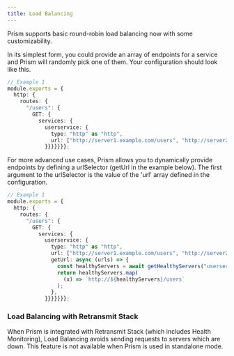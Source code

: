 ```yaml
---
title: Load Balancing
---
```


Prism supports basic round-robin load balancing now with some customizability.

In its simplest form, you could provide an array of endpoints for a service and Prism will randomly pick one of them. Your configuration should look like this.

```ts
// Example 1
module.exports = {
  http: {
    routes: {
      "/users": {
        GET: {
          services: {
            userservice: {
              type: "http" as "http",
              url: ["http://server1.example.com/users", "http://server2.example.com/users"],
            }}}}}}};
```

For more advanced use cases, Prism allows you to dynamically provide endpoints by defining a urlSelector (getUrl in the example below). The first argument to the urlSelector is the value of the 'url' array defined in the configuration.

```ts
// Example 1
module.exports = {
  http: {
    routes: {
      "/users": {
        GET: {
          services: {
            userservice: {
              type: "http" as "http",
              url: ["http://server1.example.com/users", "http://server2.example.com/users"],
              getUrl: async (urls) => {
                const healthyServers = await getHealthyServers("userservice");
                return healthyServers.map(
                  (x) => `http://${healthyServers}/users`
                );
              },
            }}}}}}};
```

### Load Balancing with Retransmit Stack

When Prism is integrated with Retransmit Stack (which includes Health Monitoring), Load Balancing avoids sending requests to servers which are down. This feature is not available when Prism is used in standalone mode.
